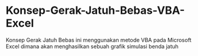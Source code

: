# Konsep-Gerak-Jatuh-Bebas-VBA-Excel
Konsep Gerak Jatuh Bebas ini menggunakan metode VBA pada Microsoft Excel dimana akan menghasilkan sebuah grafik simulasi benda jatuh
